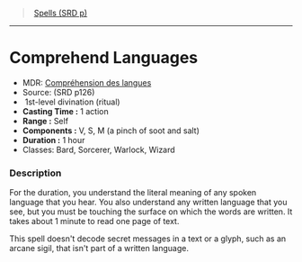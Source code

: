 ﻿---
!SpellItem
Family: SpellVO
Level: 1
Type: divination
Ritual: ritual
CastingTime: 1 action
Range: Self
Components: V, S, M (a pinch of soot and salt)
Duration: 1 hour
Classes: Bard, Sorcerer, Warlock, Wizard
Id: spells_vo.md#comprehend-languages
ParentLink: spells_vo.md#spells-srd-p
Name: Comprehend Languages
ParentName: Spells (SRD p)
NameLevel: 1
AltName: '[Compréhension des langues](hd_spells_comprehension_des_langues.md)'
Source: (SRD p126)
Attributes:
  Name: Comprehend Languages
  Markdown: >+
    # <!--Name-->Comprehend Languages<!--/Name-->


    - MDR: <!--AltName-->[Compréhension des langues](hd_spells_comprehension_des_langues.md)<!--/AltName-->

    - Source: <!--Source-->(SRD p126)<!--/Source-->

    -  <!--Level-->1<!--/Level-->st-level <!--Type-->divination<!--/Type--> (<!--Ritual-->ritual<!--/Ritual-->)

    - **Casting Time :** <!--CastingTime-->1 action<!--/CastingTime-->

    - **Range :** <!--Range-->Self<!--/Range-->

    - **Components :** <!--Components-->V, S, M (a pinch of soot and salt)<!--/Components-->

    - **Duration :** <!--Duration-->1 hour<!--/Duration-->

    - Classes: <!--Classes-->Bard, Sorcerer, Warlock, Wizard<!--/Classes-->


    ### Description


    For the duration, you understand the literal meaning of any spoken language that you hear. You also understand any written language that you see, but you must be touching the surface on which the words are written. It takes about 1 minute to read one page of text.


    This spell doesn't decode secret messages in a text or a glyph, such as an arcane sigil, that isn't part of a written language.

  AltName: '[Compréhension des langues](hd_spells_comprehension_des_langues.md)'
  Source: (SRD p126)
  Level: 1
  Type: divination
  Ritual: ritual
  CastingTime: 1 action
  Range: Self
  Components: V, S, M (a pinch of soot and salt)
  Duration: 1 hour
  Classes: Bard, Sorcerer, Warlock, Wizard
AttributesDictionary: >+
  Name: Comprehend Languages

  Markdown: >+

    # <!--Name-->Comprehend Languages<!--/Name-->





    - MDR: <!--AltName-->[Compréhension des langues](hd_spells_comprehension_des_langues.md)<!--/AltName-->



    - Source: <!--Source-->(SRD p126)<!--/Source-->



    -  <!--Level-->1<!--/Level-->st-level <!--Type-->divination<!--/Type--> (<!--Ritual-->ritual<!--/Ritual-->)



    - **Casting Time :** <!--CastingTime-->1 action<!--/CastingTime-->



    - **Range :** <!--Range-->Self<!--/Range-->



    - **Components :** <!--Components-->V, S, M (a pinch of soot and salt)<!--/Components-->



    - **Duration :** <!--Duration-->1 hour<!--/Duration-->



    - Classes: <!--Classes-->Bard, Sorcerer, Warlock, Wizard<!--/Classes-->





    ### Description





    For the duration, you understand the literal meaning of any spoken language that you hear. You also understand any written language that you see, but you must be touching the surface on which the words are written. It takes about 1 minute to read one page of text.





    This spell doesn't decode secret messages in a text or a glyph, such as an arcane sigil, that isn't part of a written language.



  AltName: '[Compréhension des langues](hd_spells_comprehension_des_langues.md)'

  Source: (SRD p126)

  Level: 1

  Type: divination

  Ritual: ritual

  CastingTime: 1 action

  Range: Self

  Components: V, S, M (a pinch of soot and salt)

  Duration: 1 hour

  Classes: Bard, Sorcerer, Warlock, Wizard

---
> [Spells (SRD p)](srd_spells.md)

---

# Comprehend Languages

- MDR: [Compréhension des langues](hd_spells_comprehension_des_langues.md)
- Source: (SRD p126)
-  1st-level divination (ritual)
- **Casting Time :** 1 action
- **Range :** Self
- **Components :** V, S, M (a pinch of soot and salt)
- **Duration :** 1 hour
- Classes: Bard, Sorcerer, Warlock, Wizard

### Description

For the duration, you understand the literal meaning of any spoken language that you hear. You also understand any written language that you see, but you must be touching the surface on which the words are written. It takes about 1 minute to read one page of text.

This spell doesn't decode secret messages in a text or a glyph, such as an arcane sigil, that isn't part of a written language.

